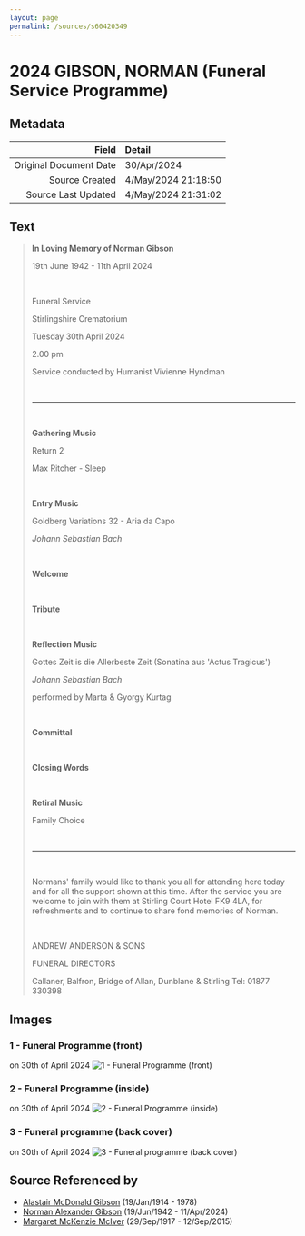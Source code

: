 ```yaml
---
layout: page
permalink: /sources/s60420349
---
```


# 2024 GIBSON, NORMAN (Funeral Service Programme)

## Metadata
Field | Detail
---:|:---
Original Document Date | 30/Apr/2024
Source Created | 4/May/2024 21:18:50
Source Last Updated | 4/May/2024 21:31:02

## Text

> **In Loving Memory of Norman Gibson**
>
> 19th June 1942 - 11th April 2024
>
> <br/>
>
> Funeral Service
>
> Stirlingshire Crematorium
>
> Tuesday 30th April 2024
>
> 2.00 pm
>
> Service conducted by Humanist Vivienne Hyndman
>
> <br/>
>
> ---
>
> <br/>
>
> **Gathering Music**
>
> Return 2
>
> Max Ritcher - Sleep
>
> <br/>
>
> **Entry Music**
>
> Goldberg Variations 32 - Aria da Capo
>
> _Johann Sebastian Bach_
>
> <br/>
>
> **Welcome**
>
> <br/>
>
> **Tribute**
>
> <br/>
>
> **Reflection Music**
>
> Gottes Zeit is die Allerbeste Zeit (Sonatina aus 'Actus Tragicus')
>
> _Johann Sebastian Bach_
>
> performed by Marta & Gyorgy Kurtag
>
> <br/>
>
> **Committal**
>
> <br/>
>
> **Closing Words**
>
> <br/>
>
> **Retiral Music**
>
> Family Choice
>
> <br/>
>
> ---
>
> <br/>
>
> Normans' family would like to thank you all for attending here today and for all the support shown at this time. After the service you are welcome to join with them at Stirling Court Hotel FK9 4LA, for refreshments and to continue to share fond memories of Norman.
>
> <br/>
>
> ANDREW ANDERSON & SONS
>
> FUNERAL DIRECTORS
>
> Callaner, Balfron, Bridge of Allan, Dunblane & Stirling Tel: 01877 330398
>

## Images

### 1 - Funeral Programme (front)

on 30th of April 2024
![1 - Funeral Programme (front)](../media/79617421.jpg)

### 2 - Funeral Programme (inside)

on 30th of April 2024
![2 - Funeral Programme (inside)](../media/42449423.jpg)

### 3 - Funeral programme (back cover)

on 30th of April 2024
![3 - Funeral programme (back cover)](../media/56208940.jpg)

## Source Referenced by

* [Alastair McDonald Gibson](../people/@3963708@-alastair-mcdonald-gibson-b1914-1-19-d1978.md) (19/Jan/1914 - 1978)
* [Norman Alexander Gibson](../people/@86606770@-norman-alexander-gibson-b1942-6-19-d2024-4-11.md) (19/Jun/1942 - 11/Apr/2024)
* [Margaret McKenzie McIver](../people/@24380064@-margaret-mckenzie-mciver-b1917-9-29-d2015-9-12.md) (29/Sep/1917 - 12/Sep/2015)
